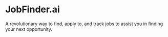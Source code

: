 # JobFinder.ai
A revolutionary way to find, apply to, and track jobs to assist you in finding your next opportunity.

